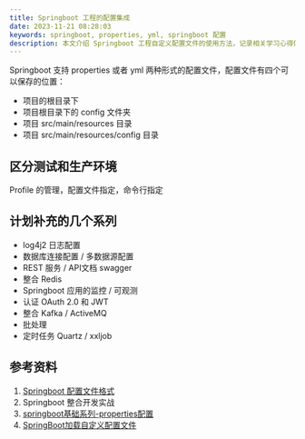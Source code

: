 ```yaml
---
title: Springboot 工程的配置集成
date: 2023-11-21 08:28:03
keywords: springboot, properties, yml, springboot 配置
description: 本文介绍 Springboot 工程自定义配置文件的使用方法，记录相关学习心得体会。
---
```


Springboot 支持 properties 或者 yml 两种形式的配置文件，配置文件有四个可以保存的位置：
* 项目的根目录下
* 项目根目录下的 config 文件夹
* 项目 src/main/resources 目录
* 项目 src/main/resources/config 目录

## 区分测试和生产环境

Profile 的管理，配置文件指定，命令行指定


##  计划补充的几个系列
* log4j2 日志配置
* 数据库连接配置 / 多数据源配置
* REST 服务 / API文档 swagger
* 整合 Redis
* Springboot 应用的监控 / 可观测
* 认证 OAuth 2.0 和 JWT
* 整合 Kafka / ActiveMQ
* 批处理
* 定时任务 Quartz / xxljob

## 参考资料
1. [Springboot 配置文件格式](https://baijiahao.baidu.com/s?id=1766310050451174842&wfr=spider&for=pc)
2. Springboot 整合开发实战
3. [springboot基础系列-properties配置](https://www.cnblogs.com/V1haoge/p/7183408.html)
4. [SpringBoot加载自定义配置文件](https://blog.csdn.net/new_renren/article/details/130940498)